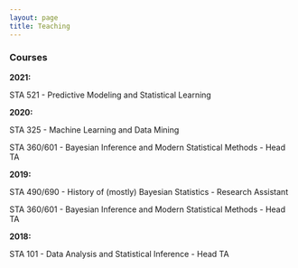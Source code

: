 ```yaml
---
layout: page
title: Teaching
---
```


### Courses

**2021:**

STA 521 - Predictive Modeling and Statistical Learning

**2020:**

STA 325 - Machine Learning and Data Mining

STA 360/601 - Bayesian Inference and Modern Statistical Methods - Head TA

**2019:** 

STA 490/690 - History of (mostly) Bayesian Statistics - Research Assistant

STA 360/601 - Bayesian Inference and Modern Statistical Methods - Head TA

**2018:** 

STA 101 - Data Analysis and Statistical Inference - Head TA
